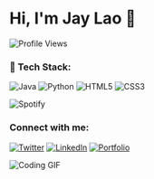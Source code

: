 # Hi, I'm Jay Lao 👋  
![Profile Views](https://komarev.com/ghpvc/?username=JayLao&color=red)

### 🚀 Tech Stack:
![Java](https://img.shields.io/badge/Java-ED8B00?style=for-the-badge&logo=java&logoColor=white)
![Python](https://img.shields.io/badge/Python-3776AB?style=for-the-badge&logo=python&logoColor=white)
![HTML5](https://img.shields.io/badge/HTML5-E34F26?style=for-the-badge&logo=html5&logoColor=white)
![CSS3](https://img.shields.io/badge/CSS3-1572B6?style=for-the-badge&logo=css3&logoColor=white)

![Spotify](https://novatorem.vercel.app/api/spotify)

### Connect with me:
[![Twitter](https://img.shields.io/badge/Twitter-%231DA1F2.svg?style=for-the-badge&logo=twitter&logoColor=white)](https://twitter.com/yourhandle)
[![LinkedIn](https://img.shields.io/badge/LinkedIn-%230077B5.svg?style=for-the-badge&logo=linkedin&logoColor=white)](https://linkedin.com/in/yourprofile)
[![Portfolio](https://img.shields.io/badge/Portfolio-%23000000.svg?style=for-the-badge&logo=firefox&logoColor=white)](https://yourwebsite.com)



![Coding GIF](https://media.giphy.com/media/13HgwGsXF0aiGY/giphy.gif)
